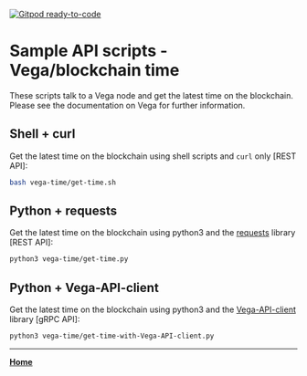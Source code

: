 [![Gitpod ready-to-code](https://img.shields.io/badge/Gitpod-ready--to--code-blue?logo=gitpod)](https://gitpod.io/#https://github.com/vegaprotocol/sample-api-scripts)

# Sample API scripts - Vega/blockchain time

These scripts talk to a Vega node and get the latest time on the blockchain. 
Please see the documentation on Vega for further information.

## Shell + curl

Get the latest time on the blockchain using shell scripts and `curl` only [REST API]:

```bash
bash vega-time/get-time.sh
```

## Python + requests

Get the latest time on the blockchain using python3 and the [requests](https://pypi.org/project/requests/) library [REST API]:

```bash
python3 vega-time/get-time.py
```

## Python + Vega-API-client

Get the latest time on the blockchain using python3 and the [Vega-API-client](https://pypi.org/project/Vega-API-client/) library [gRPC API]:

```bash
python3 vega-time/get-time-with-Vega-API-client.py
```

---

**[Home](../README.md)**
 
